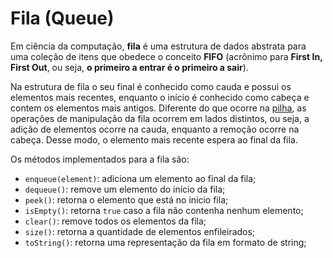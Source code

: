 # Fila (Queue)

Em ciência da computação, **fila** é uma estrutura de dados abstrata para uma coleção de itens que obedece o conceito **FIFO** (acrônimo para **First In, First Out**, ou seja, **o primeiro a entrar é o primeiro a sair**). 

Na estrutura de fila o seu final é conhecido como cauda e possui os elementos mais recentes, enquanto o início é conhecido como cabeça e contem os elementos mais antigos. Diferente do que ocorre na [pilha](../stack/README.md), as operações de manipulação da fila ocorrem em lados distintos, ou seja, a adição de elementos ocorre na cauda, enquanto a remoção ocorre na cabeça. Desse modo, o elemento mais recente espera ao final da fila.

Os métodos implementados para a fila são:
- `enqueue(element)`: adiciona um elemento ao final da fila;
- `dequeue()`: remove um elemento do início da fila;
- `peek()`: retorna o elemento que está no início fila;
- `isEmpty()`: retorna `true` caso a fila não contenha nenhum elemento;  
- `clear()`: remove todos os elementos da fila;
- `size()`: retorna a quantidade de elementos enfileirados; 
- `toString()`: retorna uma representação da fila em formato de string;
